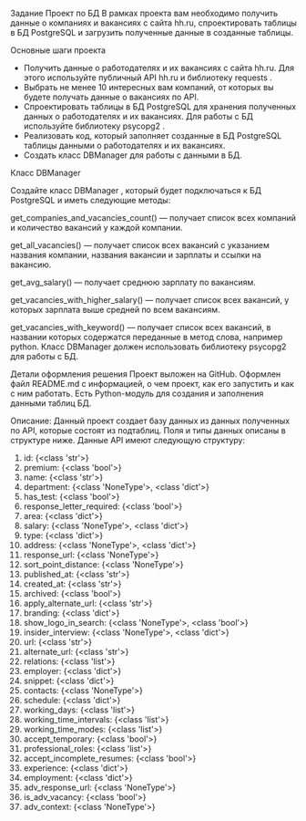 Задание
Проект по БД
В рамках проекта вам необходимо получить данные о компаниях и вакансиях с сайта hh.ru, спроектировать таблицы в БД
PostgreSQL и загрузить полученные данные в созданные таблицы.

Основные шаги проекта

- Получить данные о работодателях и их вакансиях с сайта hh.ru. Для этого используйте публичный API hh.ru и библиотеку
  requests
  .
- Выбрать не менее 10 интересных вам компаний, от которых вы будете получать данные о вакансиях по API.
- Спроектировать таблицы в БД PostgreSQL для хранения полученных данных о работодателях и их вакансиях. Для работы с БД
  используйте библиотеку
  psycopg2
  .
- Реализовать код, который заполняет созданные в БД PostgreSQL таблицы данными о работодателях и их вакансиях.
- Создать класс DBManager для работы с данными в БД.

Класс DBManager

Создайте класс
DBManager
, который будет подключаться к БД PostgreSQL и иметь следующие методы:

get_companies_and_vacancies_count()
— получает список всех компаний и количество вакансий у каждой компании.

get_all_vacancies()
— получает список всех вакансий с указанием названия компании, названия вакансии и зарплаты и ссылки на вакансию.

get_avg_salary()
— получает среднюю зарплату по вакансиям.

get_vacancies_with_higher_salary()
— получает список всех вакансий, у которых зарплата выше средней по всем вакансиям.

get_vacancies_with_keyword()
— получает список всех вакансий, в названии которых содержатся переданные в метод слова, например python.
Класс DBManager должен использовать библиотеку psycopg2 для работы с БД.

Детали оформления решения
Проект выложен на GitHub.
Оформлен файл README.md с информацией, о чем проект, как его запустить и как с ним работать.
Есть Python-модуль для создания и заполнения данными таблиц БД.

Описание:
Данный проект создает базу данных из данных полученных по API, которые состоят из подтаблиц.
Поля и типы данных описаны в структуре ниже.
Данные API имеют следующую структуру:
1. id: {<class 'str'>}
2. premium: {<class 'bool'>}
3. name: {<class 'str'>}
4. department: {<class 'NoneType'>, <class 'dict'>}
5. has_test: {<class 'bool'>}
6. response_letter_required: {<class 'bool'>}
7. area: {<class 'dict'>}
8. salary: {<class 'NoneType'>, <class 'dict'>}
9. type: {<class 'dict'>}
10. address: {<class 'NoneType'>, <class 'dict'>}
11. response_url: {<class 'NoneType'>}
12. sort_point_distance: {<class 'NoneType'>}
13. published_at: {<class 'str'>}
14. created_at: {<class 'str'>}
15. archived: {<class 'bool'>}
16. apply_alternate_url: {<class 'str'>}
17. branding: {<class 'dict'>}
18. show_logo_in_search: {<class 'NoneType'>, <class 'bool'>}
19. insider_interview: {<class 'NoneType'>, <class 'dict'>}
20. url: {<class 'str'>}
21. alternate_url: {<class 'str'>}
22. relations: {<class 'list'>}
23. employer: {<class 'dict'>}
24. snippet: {<class 'dict'>}
25. contacts: {<class 'NoneType'>}
26. schedule: {<class 'dict'>}
27. working_days: {<class 'list'>}
28. working_time_intervals: {<class 'list'>}
29. working_time_modes: {<class 'list'>}
30. accept_temporary: {<class 'bool'>}
31. professional_roles: {<class 'list'>}
32. accept_incomplete_resumes: {<class 'bool'>}
33. experience: {<class 'dict'>}
34. employment: {<class 'dict'>}
35. adv_response_url: {<class 'NoneType'>}
36. is_adv_vacancy: {<class 'bool'>}
37. adv_context: {<class 'NoneType'>}


